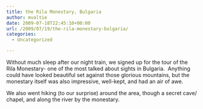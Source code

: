 ```yaml
---
title: the Rila Monestary, Bulgaria
author: mvaltie
date: 2009-07-18T22:45:10+00:00
url: /2009/07/19/the-rila-monestary-bulgaria/
categories:
  - Uncategorized

---
```

Without much sleep after our night train, we signed up for the tour of the Rila Monestary- one of the most talked about sights in Bulgaria.  Anything could have looked beautiful set against those glorious mountains, but the monestary itself was also impressive, well-kept, and had an air of awe.

We also went hiking (to our surprise) around the area, though a secret cave/ chapel, and along the river by the monestary.